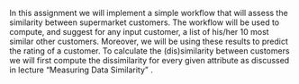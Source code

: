 In this assignment we will implement a simple workflow that will assess the similarity between supermarket customers. 
The workflow will be used to compute, and suggest for any input customer, a list of his/her 10 most similar other customers. 
Moreover, we will be using these results to predict the rating of a customer. 
To calculate the (dis)similarity between customers we will first compute the dissimilarity for every given attribute as discussed in lecture “Measuring Data Similarity” .
